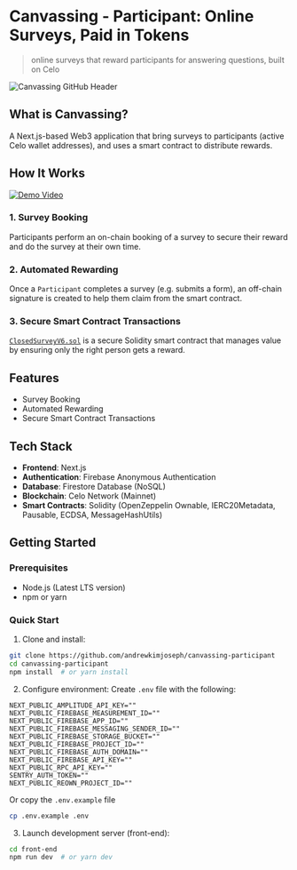 # Canvassing - Participant: Online Surveys, Paid in Tokens
> online surveys that reward participants for answering questions, built on Celo

![Canvassing GitHub Header](https://github.com/user-attachments/assets/7646cfa2-8172-44d4-9639-b9227a405bfa)


## What is Canvassing?
A Next.js-based Web3 application that bring surveys to participants (active Celo wallet addresses), and uses a smart contract to distribute rewards.
## How It Works

[![Demo Video](https://img.youtube.com/vi/nK_TJN7ecOc/maxresdefault.jpg)](https://www.youtube.com/watch?v=nK_TJN7ecOc)

### 1. Survey Booking
Participants perform an on-chain booking of a survey to secure their reward and do the survey at their own time.

### 2. Automated Rewarding
Once a `Participant` completes a survey (e.g. submits a form), an off-chain signature is created to help them claim from the smart contract.

### 3. Secure Smart Contract Transactions
[`ClosedSurveyV6.sol`](https://github.com/andrewkimjoseph/canvassing-participant/blob/main/hardhat/contracts/ClosedSurveyV6.sol) is a secure Solidity smart contract that manages value by ensuring only the right person gets a reward.


## Features

- Survey Booking
- Automated Rewarding
- Secure Smart Contract Transactions

## Tech Stack

- **Frontend**: Next.js
- **Authentication**: Firebase Anonymous Authentication
- **Database**: Firestore Database (NoSQL)
- **Blockchain**: Celo Network (Mainnet)
- **Smart Contracts**: Solidity (OpenZeppelin Ownable, IERC20Metadata, Pausable, ECDSA, MessageHashUtils)


## Getting Started

### Prerequisites
- Node.js (Latest LTS version)
- npm or yarn

### Quick Start
1. Clone and install:
```bash
git clone https://github.com/andrewkimjoseph/canvassing-participant
cd canvassing-participant
npm install  # or yarn install
```

2. Configure environment:
Create `.env` file with the following:
```env
NEXT_PUBLIC_AMPLITUDE_API_KEY=""
NEXT_PUBLIC_FIREBASE_MEASUREMENT_ID=""
NEXT_PUBLIC_FIREBASE_APP_ID=""
NEXT_PUBLIC_FIREBASE_MESSAGING_SENDER_ID=""
NEXT_PUBLIC_FIREBASE_STORAGE_BUCKET=""
NEXT_PUBLIC_FIREBASE_PROJECT_ID=""
NEXT_PUBLIC_FIREBASE_AUTH_DOMAIN=""
NEXT_PUBLIC_FIREBASE_API_KEY=""
NEXT_PUBLIC_RPC_API_KEY=""
SENTRY_AUTH_TOKEN=""
NEXT_PUBLIC_REOWN_PROJECT_ID=""
```

Or copy the `.env.example` file

```bash
cp .env.example .env
```

3. Launch development server (front-end):
```bash
cd front-end
npm run dev  # or yarn dev
```
